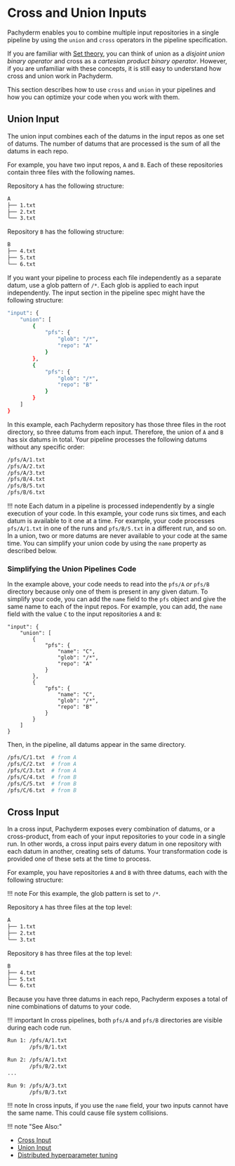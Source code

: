 # Cross and Union Inputs

<!---This section needs to be made more clear. There is a lot of information
that I would say describes the things you can do with a cross or union pipeline
but does not really have a good and clear explanation of what they are -->

Pachyderm enables you to combine multiple
input repositories in a single pipeline by using the `union` and
`cross` operators in the pipeline specification.

If you are familiar with [Set theory](https://en.wikipedia.org/wiki/Set_theory),
you can think of union as a *disjoint union binary operator* and cross as a
*cartesian product binary operator*. However, if you are unfamiliar with these
concepts, it is still easy to understand how cross and union work in Pachyderm.

This section describes how to use `cross` and `union` in your pipelines and how you
can optimize your code when you work with them.

## Union Input

The union input combines each of the datums in the input repos as one
set of datums.
The number of datums that are processed is the sum of all the
datums in each repo.

For example, you have two input repos, `A` and `B`. Each of these
repositories contain three files with the following names.

Repository `A` has the following structure:

```bash
A
├── 1.txt
├── 2.txt
└── 3.txt
```

Repository `B` has the following structure:

```bash
B
├── 4.txt
├── 5.txt
└── 6.txt
```

If you want your pipeline to process each file independently as a
separate datum, use a glob pattern of `/*`. Each
glob is applied to each input independently. The input section
in the pipeline spec might have the following structure:

```bash
"input": {
    "union": [
        {
            "pfs": {
                "glob": "/*",
                "repo": "A"
            }
        },
        {
            "pfs": {
                "glob": "/*",
                "repo": "B"
            }
        }
    ]
}
```

In this example, each Pachyderm repository has those three files in the root
directory, so three datums from each input. Therefore, the union of `A` and `B`
has six datums in total.
Your pipeline processes the following datums without any specific order:

```bash
/pfs/A/1.txt
/pfs/A/2.txt
/pfs/A/3.txt
/pfs/B/4.txt
/pfs/B/5.txt
/pfs/B/6.txt
```

!!! note
    Each datum in a pipeline is processed independently by a single
    execution of your code. In this example, your code runs six times, and
    each datum is available to it one at a time. For example, your code
    processes `pfs/A/1.txt` in one of the runs and `pfs/B/5.txt` in a
    different run, and so on. In a union, two or more datums are never
    available to your code at the same time. You can simplify
    your union code by using the `name` property as described below.

### Simplifying the Union Pipelines Code

In the example above, your code needs to read into the `pfs/A`
_or_ `pfs/B` directory because only one of them is present in any given datum.
To simplify your code, you can add the `name` field to the `pfs` object and
give the same name to each of the input repos. For example, you can add, the
`name` field with the value `C` to the input repositories `A` and `B`:

```
"input": {
    "union": [
        {
            "pfs": {
                "name": "C",
                "glob": "/*",
                "repo": "A"
            }
        },
        {
            "pfs": {
                "name": "C",
                "glob": "/*",
                "repo": "B"
            }
        }
    ]
}
```

Then, in the pipeline, all datums appear in the same directory.

```bash
/pfs/C/1.txt  # from A
/pfs/C/2.txt  # from A
/pfs/C/3.txt  # from A
/pfs/C/4.txt  # from B
/pfs/C/5.txt  # from B
/pfs/C/6.txt  # from B
```

## Cross Input

In a cross input, Pachyderm exposes every combination of datums,
or a cross-product, from each of your input repositories to your code
in a single run.
In other words, a cross input pairs every datum in one repository with
each datum in another, creating sets of datums. Your transformation
code is provided one of these sets at the time to process.

For example, you have repositories `A` and `B` with three datums, each
with the following structure:

!!! note
    For this example, the glob pattern is set to `/*`.

Repository `A` has three files at the top level:

```bash
A
├── 1.txt
├── 2.txt
└── 3.txt
```

Repository `B` has three files at the top level:

```bash
B
├── 4.txt
├── 5.txt
└── 6.txt
```

Because you have three datums in each repo, Pachyderm exposes
a total of nine combinations of datums to your code.

!!! important
    In cross pipelines, both `pfs/A` and `pfs/B`
    directories are visible during each code run.

```bash
Run 1: /pfs/A/1.txt
       /pfs/B/1.txt

Run 2: /pfs/A/1.txt
       /pfs/B/2.txt
...

Run 9: /pfs/A/3.txt
       /pfs/B/3.txt
```

!!! note
    In cross inputs, if you use the `name` field, your two
    inputs cannot have the same name. This could cause file system collisions.

!!! note "See Also:"

- [Cross Input](../../../../reference/pipeline_spec/#cross-input)
- [Union Input](../../../../reference/pipeline_spec/#union-input)
- [Distributed hyperparameter tuning](https://github.com/pachyderm/pachyderm/tree/master/examples/ml/hyperparameter)

<!-- Add a link to an interactive tutorial when it's ready-->
